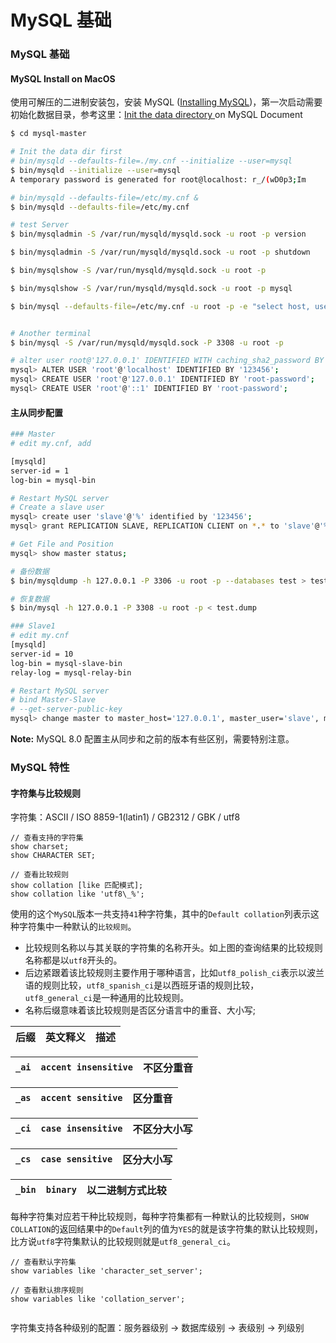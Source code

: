 # MySQL 基础

### MySQL 基础

#### MySQL Install on MacOS 

使用可解压的二进制安装包，安装 MySQL \([Installing MySQL](https://dev.mysql.com/doc/refman/8.0/en/binary-installation.html#binary-installation-createsysuser)\)，第一次启动需要初始化数据目录，参考这里：[Init the data directory ](https://dev.mysql.com/doc/refman/8.0/en/data-directory-initialization.html)on MySQL Document

```bash
$ cd mysql-master

# Init the data dir first
# bin/mysqld --defaults-file=./my.cnf --initialize --user=mysql
$ bin/mysqld --initialize --user=mysql
A temporary password is generated for root@localhost: r_/(wD0p3;Im

# bin/mysqld --defaults-file=/etc/my.cnf &
$ bin/mysqld --defaults-file=/etc/my.cnf

# test Server
$ bin/mysqladmin -S /var/run/mysqld/mysqld.sock -u root -p version

$ bin/mysqladmin -S /var/run/mysqld/mysqld.sock -u root -p shutdown

$ bin/mysqlshow -S /var/run/mysqld/mysqld.sock -u root -p

$ bin/mysqlshow -S /var/run/mysqld/mysqld.sock -u root -p mysql

$ bin/mysql --defaults-file=/etc/my.cnf -u root -p -e "select host, user from user" mysql


# Another terminal
$ bin/mysql -S /var/run/mysqld/mysqld.sock -P 3308 -u root -p

# alter user root@'127.0.0.1' IDENTIFIED WITH caching_sha2_password BY '123456';
mysql> ALTER USER 'root'@'localhost' IDENTIFIED BY '123456';
mysql> CREATE USER 'root'@'127.0.0.1' IDENTIFIED BY 'root-password';
mysql> CREATE USER 'root'@'::1' IDENTIFIED BY 'root-password';
```

#### 主从同步配置

```bash
### Master
# edit my.cnf, add

[mysqld]
server-id = 1
log-bin = mysql-bin

# Restart MySQL server
# Create a slave user
mysql> create user 'slave'@'%' identified by '123456';
mysql> grant REPLICATION SLAVE, REPLICATION CLIENT on *.* to 'slave'@'%';

# Get File and Position
mysql> show master status; 

# 备份数据
$ bin/mysqldump -h 127.0.0.1 -P 3306 -u root -p --databases test > test.dump

# 恢复数据
$ bin/mysql -h 127.0.0.1 -P 3308 -u root -p < test.dump

### Slave1
# edit my.cnf
[mysqld]
server-id = 10
log-bin = mysql-slave-bin
relay-log = mysql-relay-bin

# Restart MySQL server
# bind Master-Slave
# --get-server-public-key
mysql> change master to master_host='127.0.0.1', master_user='slave', master_password='123456', master_port=3308, master_log_file='mysql-bin.000001', master_log_pos=712, master_connect_retry=30;

```

**Note:** MySQL 8.0 配置主从同步和之前的版本有些区别，需要特别注意。 

### MySQL 特性

#### 字符集与比较规则

字符集：ASCII / ISO 8859-1\(latin1\) / GB2312 / GBK / utf8

```text
// 查看支持的字符集
show charset;
show CHARACTER SET;

// 查看比较规则
show collation [like 匹配模式];
show collation like 'utf8\_%';
```

使用的这个`MySQL`版本一共支持`41`种字符集，其中的`Default collation`列表示这种字符集中一种默认的`比较规则`。

* 比较规则名称以与其关联的字符集的名称开头。如上图的查询结果的比较规则名称都是以`utf8`开头的。
* 后边紧跟着该比较规则主要作用于哪种语言，比如`utf8_polish_ci`表示以波兰语的规则比较，`utf8_spanish_ci`是以西班牙语的规则比较，`utf8_general_ci`是一种通用的比较规则。
* 名称后缀意味着该比较规则是否区分语言中的重音、大小写; 

| 后缀 | 英文释义 | 描述 |
| :--- | :--- | :--- |


| `_ai` | `accent insensitive` | 不区分重音 |
| :--- | :--- | :--- |


| `_as` | `accent sensitive` | 区分重音 |
| :--- | :--- | :--- |


| `_ci` | `case insensitive` | 不区分大小写 |
| :--- | :--- | :--- |


| `_cs` | `case sensitive` | 区分大小写 |
| :--- | :--- | :--- |


| `_bin` | `binary` | 以二进制方式比较 |
| :--- | :--- | :--- |


每种字符集对应若干种比较规则，每种字符集都有一种默认的比较规则，`SHOW COLLATION`的返回结果中的`Default`列的值为`YES`的就是该字符集的默认比较规则，比方说`utf8`字符集默认的比较规则就是`utf8_general_ci`。

```text
// 查看默认字符集
show variables like 'character_set_server';

// 查看默认排序规则
show variables like 'collation_server';


```

字符集支持各种级别的配置：服务器级别 -&gt; 数据库级别 -&gt; 表级别 -&gt; 列级别

